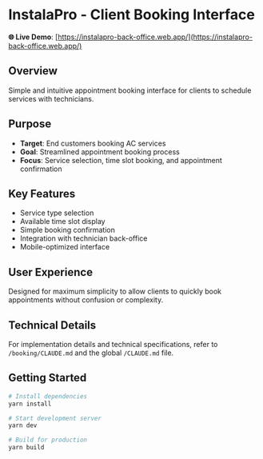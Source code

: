 # InstalaPro - Client Booking Interface

**🌐 Live Demo**: [https://instalapro-back-office.web.app/](https://instalapro-back-office.web.app/)

## Overview
Simple and intuitive appointment booking interface for clients to schedule services with technicians.

## Purpose
- **Target**: End customers booking AC services
- **Goal**: Streamlined appointment booking process
- **Focus**: Service selection, time slot booking, and appointment confirmation

## Key Features
- Service type selection
- Available time slot display
- Simple booking confirmation
- Integration with technician back-office
- Mobile-optimized interface

## User Experience
Designed for maximum simplicity to allow clients to quickly book appointments without confusion or complexity.

## Technical Details
For implementation details and technical specifications, refer to `/booking/CLAUDE.md` and the global `/CLAUDE.md` file.

## Getting Started
```bash
# Install dependencies
yarn install

# Start development server
yarn dev

# Build for production
yarn build
```